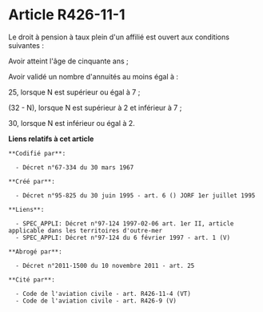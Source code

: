 # Article R426-11-1

Le droit à pension à taux plein d'un affilié est ouvert aux conditions suivantes :

Avoir atteint l'âge de cinquante ans ;

Avoir validé un nombre d'annuités au moins égal à :

25, lorsque N est supérieur ou égal à 7 ;

(32 - N), lorsque N est supérieur à 2 et inférieur à 7 ;

30, lorsque N est inférieur ou égal à 2.

**Liens relatifs à cet article**

	**Codifié par**:

	  - Décret n°67-334 du 30 mars 1967

	**Créé par**:

	  - Décret n°95-825 du 30 juin 1995 - art. 6 () JORF 1er juillet 1995

	**Liens**:

	  - SPEC_APPLI: Décret n°97-124 1997-02-06 art. 1er II, article applicable dans les territoires d'outre-mer
	  - SPEC_APPLI: Décret n°97-124 du 6 février 1997 - art. 1 (V)

	**Abrogé par**:

	  - Décret n°2011-1500 du 10 novembre 2011 - art. 25

	**Cité par**:

	  - Code de l'aviation civile - art. R426-11-4 (VT)
	  - Code de l'aviation civile - art. R426-9 (V)
